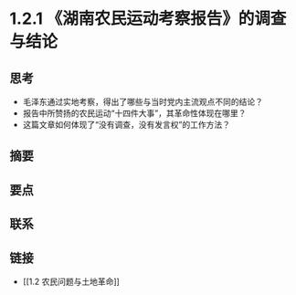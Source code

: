# 1.2.1 《湖南农民运动考察报告》的调查与结论

## 思考
- 毛泽东通过实地考察，得出了哪些与当时党内主流观点不同的结论？
- 报告中所赞扬的农民运动“十四件大事”，其革命性体现在哪里？
- 这篇文章如何体现了“没有调查，没有发言权”的工作方法？

## 摘要
## 要点
## 联系
## 链接
- [[1.2 农民问题与土地革命]]
